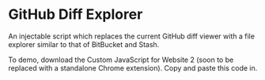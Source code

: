 # GitHub Diff Explorer
An injectable script which replaces the current GitHub diff viewer with a file explorer similar to that of BitBucket and Stash.

To demo, download the Custom JavaScript for Website 2 (soon to be replaced with a standalone Chrome extension). Copy and paste this code in.
